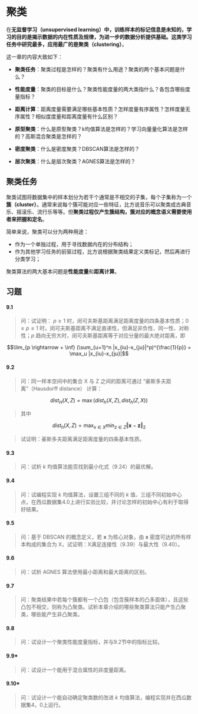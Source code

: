 <script type="text/javascript" src="http://cdn.mathjax.org/mathjax/latest/MathJax.js?config=default"></script>
# 聚类

在**无监督学习（unsupervised learning）**中，训练样本的标记信息是未知的，学习的目的是揭示数据的内在性质及规律，为进一步的数据分析提供基础。这类学习任务中研究最多，应用最广的是**聚类（clustering）**。

这一章的内容大致如下：

- **聚类任务**：聚类过程是怎样的？聚类有什么用途？聚类的两个基本问题是什么？

- **性能度量**：聚类的目标是什么？聚类性能度量的两大类指什么？各包含哪些度量指标？

- **距离计算**：距离度量需要满足哪些基本性质？怎样度量有序属性？怎样度量无序属性？相似度度量和距离度量有什么区别？

- **原型聚类**：什么是原型聚类？k均值算法是怎样的？学习向量量化算法是怎样的？高斯混合聚类是怎样的？

- **密度聚类**：什么是密度聚类？DBSCAN算法是怎样的？

- **层次聚类**：什么是层次聚类？AGNES算法是怎样的？

## 聚类任务

聚类试图将数据集中的样本划分为若干个通常是不相交的子集，每个子集称为一个**簇（cluster）**。通常来说每个簇可能对应一些特征，比方说音乐可以聚类成古典音乐、摇滚乐、流行乐等等。但**聚类过程仅产生簇结构，簇对应的概念语义需要使用者来把握和定名**。

简单来说，聚类可以分为两种用途：

- 作为一个单独过程，用于寻找数据内在的分布结构；
- 作为其他学习任务的前驱过程，比方说根据聚类结果定义类标记，然后再进行分类学习；

聚类算法的两大基本问题是**性能度量**和**距离计算**。

## 习题

#### 9.1

> 问：试证明： $p \geq 1$ 时，闵可夫斯基距离满足距离度量的四条基本性质；$0 \leq p \leq 1$ 时，闵可夫斯基距离不满足直递性，但满足非负性、同一性、对称性；$p$ 趋向无穷大时，闵可夫斯基距离等于对应分量的最大绝对距离，即

$$\lim_{p \rightarrow + \inf} (\sum_{u=1}^n |x_{iu}-x_{ju}|^p)^{\frac{1}{p}} = \max_u |x_{iu}-x_{ju}|$$



#### 9.2

> 问：同一样本空间中的集合 X 与 Z 之间的距离可通过 “豪斯多夫距离”（Hausdorff distance） 计算：

$$dist_H(X,Z) = \max (dist_h(X,Z),dist_h(Z,X))$$

> 其中

$$dist_h(X,Z) = \max_{x \in X} \min_{z \in Z} \Vert \mathbf{x} - \mathbf{z} \Vert_2$$

> 试证明：豪斯多夫距离满足距离度量的四条基本性质。

#### 9.3

> 问：试析 $k$ 均值算法能否找到最小化式（9.24）的最优解。



#### 9.4

> 问：试编程实现 $k$ 均值算法，设置三组不同的 $k$ 值、三组不同初始中心点，在西瓜数据集4.0上进行实验比较，并讨论怎样的初始中心有利于取得好结果。



#### 9.5

> 问：基于 DBSCAN 的概念定义，若 $\mathbf{x}$ 为核心对象，由 $\mathbf{x}$ 密度可达的所有样本构成的集合为 X，试证明：X满足连接性（9.39）与最大性（9.40）。



#### 9.6

> 问：试析 AGNES 算法使用最小距离和最大距离的区别。



#### 9.7

> 问：聚类结果中若每个簇都有一个凸包（包含蔟样本的凸多面体），且这些凸包不相交，则称为凸聚类。试析本章介绍的哪些聚类算法只能产生凸聚类，哪些能产生非凸聚类。



#### 9.8

> 问：试设计一个聚类性能度量指标，并与9.2节中的指标比较。



#### 9.9*

> 问：试设计一个能用于混合属性的非度量距离。



#### 9.10*

> 问：试设计一个能自动确定聚类数的改进 $k$ 均值算法，编程实现并在西瓜数据集4，0上运行。


